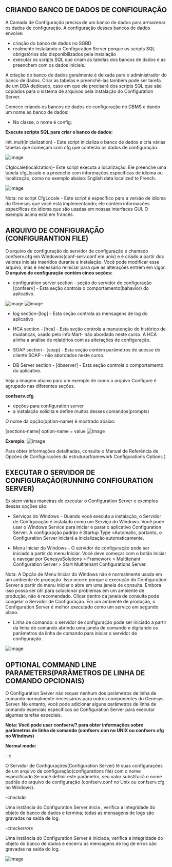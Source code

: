 

## CRIANDO BANCO DE DADOS DE CONFIGURAÇÃO

A Camada de Configuração precisa de um banco de dados para armazenar os dados de configuração. A configuração desses bancos de dados envolve:

- criação do banco de dados no SGBD
- realmente instalando o Configuration Server porque os scripts SQL obrigatórios são disponibilizados pela instalação
- executar os scripts SQL que criam as tabelas dos bancos de dados e as preenchem com os dados iniciais.

A criação do banco de dados geralmente é deixada para o administrador do banco de dados. Criar as tabelas e preenchê-las também pode ser tarefa de um DBA dedicado, caso em que ele precisará dos scripts SQL que são copiados para o sistema de arquivos pela instalação do Configuration Server.


Comece criando os bancos de dados de configuração no DBMS e dando um nome ao banco de dados:


- Na classe, o nome é config;

**Execute scripts SQL para criar o banco de dados:**

init_mult(inicialization) - Este script inicializa o banco de dados e cria várias tabelas que começam com cfg que conterão os dados de configuração.

![image](https://user-images.githubusercontent.com/52088444/152177942-496f64e8-9452-4836-97f9-99a037b86830.png)


Cfglocale(localization)- Este script executa a localização. Ele preenche uma tabela cfg_locale e a preenche com informações específicas de idioma ou localização, como no exemplo abaixo: English data localized to French.

![image](https://user-images.githubusercontent.com/52088444/152178501-bd912512-a86f-4403-8b74-d34d814056aa.png)

Nota: no script CfgLocale - Este script é específico para a versão de idioma do Genesys que você está implementando; ele contém informações específicas do idioma que são usadas em nossas interfaces GUI. O exemplo acima está em francês.
## ARQUIVO DE CONFIGURAÇÃO (CONFIGURANTION FILE)

O arquivo de configuração do servidor de configuração é chamado confserv.cfg em Windowns(conf-serv.conf em unix) e é criado a partir dos valores iniciais inseridos durante a instalação. Você pode modificar esse arquivo, mas é necessário reiniciar para que as alterações entrem em vigor.
**O arquivo de configuração contém cinco seções:**
- configuration server section - seção do servidor de configuração [confserv] - Esta seção controla o comportamento(bahavior) do aplicativo.

![image](https://user-images.githubusercontent.com/52088444/152193580-32ab95ba-6135-4757-8003-dba846041c6d.png)
![image](https://user-images.githubusercontent.com/52088444/152193686-2e7ad122-56e8-4d7a-944d-57f0a3b4c8a7.png)

- log section-[log] - Esta seção controla as mensagens de log do aplicativo

- HCA section - [hca] - Esta seção controla a manutenção do histórico de mudanças, usado pelo info Mart- não abordado neste curso. A HCA alinha a análise de relatórios com as alterações de configuração.

- SOAP section - [soap] - Esta seção contém parâmetros de acesso do cliente SOAP - não abordados neste curso.

- DB Server section - [dbserver] - Esta seção controla o comportamento do aplicativo.


Veja a imagem abaixo para um exemplo de como o arquivo Configure é agrupado nas diferentes seções.

**confserv.cfg**
- opções para configuration server
- a instalação solicita e define muitos desses comandos(prompts)

O nome da opção(option-name) é mostrado abaixo:

[sections-name]
option-name = value
![image](https://user-images.githubusercontent.com/52088444/152195860-a11471b9-b39d-4975-bd0a-512548f978c6.png)

**Exemplo:**
![image](https://user-images.githubusercontent.com/52088444/152196140-7600c7f7-7ebe-4963-93a5-1c3edb366341.png)

Para obter informações detalhadas, consulte o Manual de Referência de Opções de Configurações da estrutura(framework Configurations Options )

## EXECUTAR O SERVIDOR DE CONFIGURAÇÃO(RUNNING CONFIGURATION SERVER)

Existem várias maneiras de executar o Configuration Server e exemplos dessas opções são:

- Serviços do Windows - Quando você executa a instalação, o Servidor de Configuração é instalado como um Serviço do Windows. Você pode usar o Windows Service para iniciar e parar o aplicativo Configuration Server. A configuração padrão é Startup Type =Automatic, portanto, o Configuration Server iniciará a inicialização automaticamente.

- Menu Iniciar do Windows - O servidor de configuração pode ser iniciado a partir do menu Iniciar. Você deve começar com o botão Iniciar e navegar por GenesysSolutions > Framework > Multitenant Configuration Server > Start Multitenant Configurations Server.

Nota: A Opção de Menu Iniciar do Windows não é normalmente usada em um ambiente de produção. Isso ocorre porque a execução do Configuration Server a partir do menu iniciar o abre em uma janela de consulta. Embora isso possa ser útil para solucionar problemas em um ambiente de produção, não é recomendado. Clicar dentro da janela de consulta pode congelar o Servidor de Configuração. Em um ambiente de produção, o Configuration Server é melhor executado como um serviço em segundo plano.

- Linha de comando: o servidor de configuração pode ser iniciado a partir da linha de comando abrindo uma janela de comando e digitando os parâmetros da linha de comando para iniciar o servidor de configuração.

![image](https://user-images.githubusercontent.com/52088444/152199081-14c79dd1-1121-43a8-a0c9-371fb84fed40.png)

## OPTIONAL COMMAND LINE  PARAMETERS(PARÂMETROS DE LINHA DE COMANDO OPCIONAIS)

O Configuration Server não requer nenhum dos parâmetros de linha de comando normalmente necessários para outros componentes do Genesys Server. No entanto, você pode adicionar alguns parâmetros de linha de comando especiais específicos ao Configuration Server para executar algumas tarefas especiais.


**Nota: Você pode usar confserv/? para obter informações sobre parâmetros de linha de comando (confserv.con no UNIX ou confserv.cfg no Windows)**

**Normal mode:**

*- c*

O Servidor de Configurações(Configuration Server) lê suas configurações de um arquivo de configuração(configurations file) com o nome especificado.Se você definir este parâmetro, seu valor substituirá o nome padrão do arquivo de configuração (confserv.conf no Unix ou confserv.cfg no Windows).

*-checkdb*

Uma instância do Configuration Server inicia , verifica a integridade do objeto de banco de dados e termina; todas as mensagens de logs são gravadas na saída de log.

*-checkerrors*

Uma instância do Configuration Server é iniciada, verifica a integridade do objeto do banco de dados e encerra as mensagens de log de erros são gravadas na saída do log.

![image](https://user-images.githubusercontent.com/52088444/152201557-de324a53-5aeb-4c37-ab1c-8c6c5a4924be.png)

